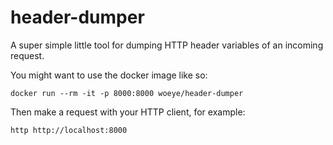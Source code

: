 # header-dumper

A super simple little tool for dumping HTTP header variables of an incoming request.

You might want to use the docker image like so:

```
docker run --rm -it -p 8000:8000 woeye/header-dumper
```
Then make a request with your HTTP client, for example:

```
http http://localhost:8000
```
